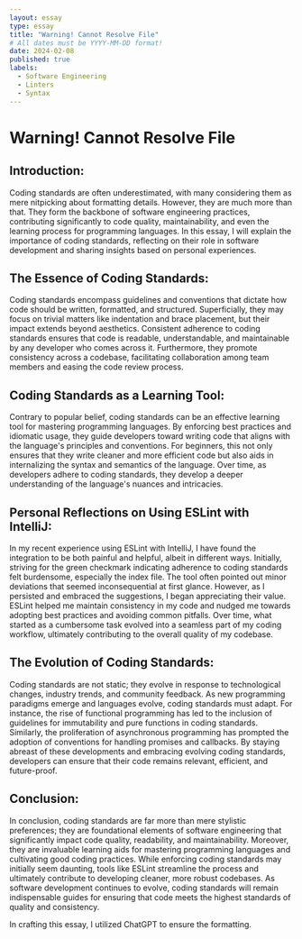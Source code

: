 ```yaml
---
layout: essay
type: essay
title: "Warning! Cannot Resolve File"
# All dates must be YYYY-MM-DD format!
date: 2024-02-08
published: true
labels:
  - Software Engineering
  - Linters
  - Syntax
---
```


# Warning! Cannot Resolve File

## Introduction:
Coding standards are often underestimated, with many considering them as mere nitpicking about formatting details. However, they are much more than that. They form the backbone of software engineering practices, contributing significantly to code quality, maintainability, and even the learning process for programming languages. In this essay, I will explain the importance of coding standards, reflecting on their role in software development and sharing insights based on personal experiences.

## The Essence of Coding Standards:
Coding standards encompass guidelines and conventions that dictate how code should be written, formatted, and structured. Superficially, they may focus on trivial matters like indentation and brace placement, but their impact extends beyond aesthetics. Consistent adherence to coding standards ensures that code is readable, understandable, and maintainable by any developer who comes across it. Furthermore, they promote consistency across a codebase, facilitating collaboration among team members and easing the code review process.

## Coding Standards as a Learning Tool:
Contrary to popular belief, coding standards can be an effective learning tool for mastering programming languages. By enforcing best practices and idiomatic usage, they guide developers toward writing code that aligns with the language's principles and conventions. For beginners, this not only ensures that they write cleaner and more efficient code but also aids in internalizing the syntax and semantics of the language. Over time, as developers adhere to coding standards, they develop a deeper understanding of the language's nuances and intricacies.

## Personal Reflections on Using ESLint with IntelliJ:
In my recent experience using ESLint with IntelliJ, I have found the integration to be both painful and helpful, albeit in different ways. Initially, striving for the green checkmark indicating adherence to coding standards felt burdensome, especially the index file. The tool often pointed out minor deviations that seemed inconsequential at first glance. However, as I persisted and embraced the suggestions, I began appreciating their value. ESLint helped me maintain consistency in my code and nudged me towards adopting best practices and avoiding common pitfalls. Over time, what started as a cumbersome task evolved into a seamless part of my coding workflow, ultimately contributing to the overall quality of my codebase.

## The Evolution of Coding Standards:
Coding standards are not static; they evolve in response to technological changes, industry trends, and community feedback. As new programming paradigms emerge and languages evolve, coding standards must adapt. For instance, the rise of functional programming has led to the inclusion of guidelines for immutability and pure functions in coding standards. Similarly, the proliferation of asynchronous programming has prompted the adoption of conventions for handling promises and callbacks. By staying abreast of these developments and embracing evolving coding standards, developers can ensure that their code remains relevant, efficient, and future-proof.

## Conclusion:
In conclusion, coding standards are far more than mere stylistic preferences; they are foundational elements of software engineering that significantly impact code quality, readability, and maintainability. Moreover, they are invaluable learning aids for mastering programming languages and cultivating good coding practices. While enforcing coding standards may initially seem daunting, tools like ESLint streamline the process and ultimately contribute to developing cleaner, more robust codebases. As software development continues to evolve, coding standards will remain indispensable guides for ensuring that code meets the highest standards of quality and consistency.


In crafting this essay, I utilized ChatGPT to ensure the formatting.
